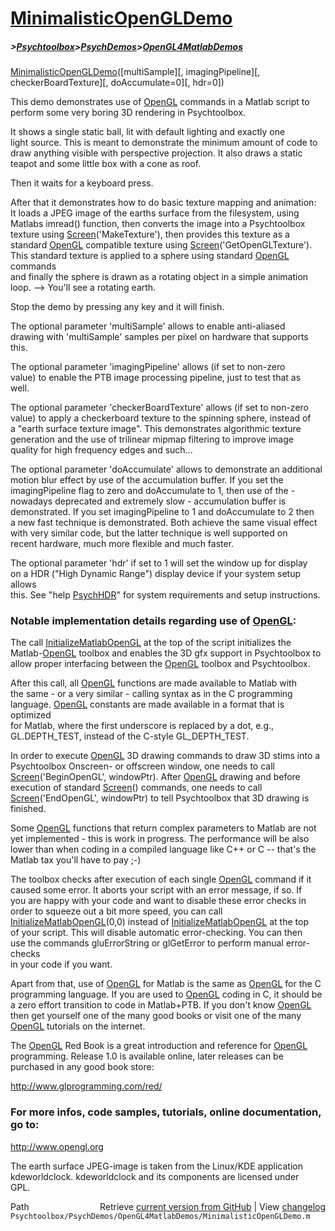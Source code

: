 # [MinimalisticOpenGLDemo](MinimalisticOpenGLDemo)
##### >[Psychtoolbox](Psychtoolbox)>[PsychDemos](PsychDemos)>[OpenGL4MatlabDemos](OpenGL4MatlabDemos)

[MinimalisticOpenGLDemo](MinimalisticOpenGLDemo)([multiSample][, imagingPipeline][, checkerBoardTexture][, doAccumulate=0][, hdr=0])  
  
This demo demonstrates use of [OpenGL](OpenGL) commands in a Matlab script to  
perform some very boring 3D rendering in Psychtoolbox.  
  
It shows a single static ball, lit with default lighting and exactly one  
light source. This is meant to demonstrate the minimum amount of code to  
draw anything visible with perspective projection. It also draws a static  
teapot and some little box with a cone as roof.  
  
Then it waits for a keyboard press.  
  
After that it demonstrates how to do basic texture mapping and animation:  
It loads a JPEG image of the earths surface from the filesystem, using  
Matlabs imread() function, then converts the image into a Psychtoolbox  
texture using [Screen](Screen)('MakeTexture'), then provides this texture as a  
standard [OpenGL](OpenGL) compatible texture using [Screen](Screen)('GetOpenGLTexture').  
This standard texture is applied to a sphere using standard [OpenGL](OpenGL) commands  
and finally the sphere is drawn as a rotating object in a simple animation  
loop. --\> You'll see a rotating earth.  
  
Stop the demo by pressing any key and it will finish.  
  
The optional parameter 'multiSample' allows to enable anti-aliased  
drawing with 'multiSample' samples per pixel on hardware that supports  
this.  
  
The optional parameter 'imagingPipeline' allows (if set to non-zero  
value) to enable the PTB image processing pipeline, just to test that as  
well.  
  
The optional parameter 'checkerBoardTexture' allows (if set to non-zero  
value) to apply a checkerboard texture to the spinning sphere, instead of  
a "earth surface texture image". This demonstrates algorithmic texture  
generation and the use of trilinear mipmap filtering to improve image  
quality for high frequency edges and such...  
  
The optional parameter 'doAccumulate' allows to demonstrate an additional  
motion blur effect by use of the accumulation buffer. If you set the  
imagingPipeline flag to zero and doAccumulate to 1, then use of the -  
nowadays deprecated and extremely slow - accumulation buffer is  
demonstrated. If you set imagingPipeline to 1 and doAccumulate to 2 then  
a new fast technique is demonstrated. Both achieve the same visual effect  
with very similar code, but the latter technique is well supported on  
recent hardware, much more flexible and much faster.  
  
The optional parameter 'hdr' if set to 1 will set the window up for display  
on a HDR ("High Dynamic Range") display device if your system setup allows  
this. See "help [PsychHDR](PsychHDR)" for system requirements and setup instructions.  
  
### Notable implementation details regarding use of [OpenGL](OpenGL):  
  
The call [InitializeMatlabOpenGL](InitializeMatlabOpenGL) at the top of the script initializes the  
Matlab-[OpenGL](OpenGL) toolbox and enables the 3D gfx support in Psychtoolbox to  
allow proper interfacing between the [OpenGL](OpenGL) toolbox and Psychtoolbox.  
  
After this call, all [OpenGL](OpenGL) functions are made available to Matlab with  
the same - or a very similar - calling syntax as in the C programming  
language. [OpenGL](OpenGL) constants are made available in a format that is optimized  
for Matlab, where the first underscore is replaced by a dot, e.g.,  
GL.DEPTH\_TEST, instead of the C-style GL\_DEPTH\_TEST.  
  
In order to execute [OpenGL](OpenGL) 3D drawing commands to draw 3D stims into a  
Psychtoolbox Onscreen- or offscreen window, one needs to call  
[Screen](Screen)('BeginOpenGL', windowPtr). After [OpenGL](OpenGL) drawing and before  
execution of standard [Screen](Screen)() commands, one needs to call  
[Screen](Screen)('EndOpenGL', windowPtr) to tell Psychtoolbox that 3D drawing is  
finished.  
  
Some [OpenGL](OpenGL) functions that return complex parameters to Matlab are not  
yet implemented - this is work in progress. The performance will be also  
lower than when coding in a compiled language like C++ or C -- that's the  
Matlab tax you'll have to pay ;-)  
  
The toolbox checks after execution of each single [OpenGL](OpenGL) command if it  
caused some error. It aborts your script with an error message, if so. If  
you are happy with your code and want to disable these error checks in  
order to squeeze out a bit more speed, you can call  
[InitializeMatlabOpenGL](InitializeMatlabOpenGL)(0,0) instead of [InitializeMatlabOpenGL](InitializeMatlabOpenGL) at the top  
of your script. This will disable automatic error-checking. You can then  
use the commands gluErrorString or glGetError to perform manual error-checks  
in your code if you want.  
  
Apart from that, use of [OpenGL](OpenGL) for Matlab is the same as [OpenGL](OpenGL) for the C  
programming language. If you are used to [OpenGL](OpenGL) coding in C, it should be  
a zero effort transition to code in Matlab+PTB. If you don't know [OpenGL](OpenGL)  
then get yourself one of the many good books or visit one of the many  
[OpenGL](OpenGL) tutorials on the internet.  
  
The [OpenGL](OpenGL) Red Book is a great introduction and reference for [OpenGL](OpenGL)  
programming. Release 1.0 is available online, later releases can be  
purchased in any good book store:  
  
http://www.glprogramming.com/red/  
  
### For more infos, code samples, tutorials, online documentation, go to:  
  
http://www.opengl.org  
  
The earth surface JPEG-image is taken from the Linux/KDE application  
kdeworldclock. kdeworldclock and its components are licensed under  
GPL.   




<div class="code_header" style="text-align:right;">
  <span style="float:left;">Path&nbsp;&nbsp;</span> <span class="counter">Retrieve <a href=
  "https://raw.github.com/Psychtoolbox-3/Psychtoolbox-3/beta/Psychtoolbox/PsychDemos/OpenGL4MatlabDemos/MinimalisticOpenGLDemo.m">current version from GitHub</a> | View <a href=
  "https://github.com/Psychtoolbox-3/Psychtoolbox-3/commits/beta/Psychtoolbox/PsychDemos/OpenGL4MatlabDemos/MinimalisticOpenGLDemo.m">changelog</a></span>
</div>
<div class="code">
  <code>Psychtoolbox/PsychDemos/OpenGL4MatlabDemos/MinimalisticOpenGLDemo.m</code>
</div>

